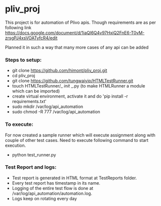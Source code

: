 # pliv_proj
This project is for automation of Plivo apis. Though requirements are as per following link 
https://docs.google.com/document/d/1iaQl6Q4v97HxiQ2FnE6-T0vM-zrsgPJ4xsVOATyfcR4/edit

Planned it in such a way that many more cases of any api can be added

### Steps to setup:
* git clone https://github.com/himont/pliv_proj.git
* cd pliv_proj
* git clone https://github.com/tungwaiyip/HTMLTestRunner.git
* touch HTMLTestRunner/_ _init_ _.py (to make HTMLRunner a module which can be imported)
* create virtual environment, activate it and do 'pip install -r requirements.txt'
* sudo mkdir /var/log/api_automation
* sudo chmod -R 777 /var/log/api_automation

### To execute:
For now created a sample runner which will execute assignment along with couple of other test cases. Need to execute following command to start execution.
* python test_runner.py

### Test Report and logs:
- Test report is generated in HTML format at TestReports folder.
- Every test report has timestamp in its name.
- Logging of the entire test flow is done at /var/log/api_automation/automation.log.
- Logs keep on rotating every day
